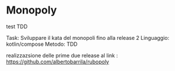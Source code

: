 # Monopoly
test TDD

Task: Sviluppare il kata del monopoli fino alla release 2
Linguaggio: kotlin/compose
Metodo: TDD

realizzazsione delle prime due release al link : https://github.com/albertobarrila/rubopoly
